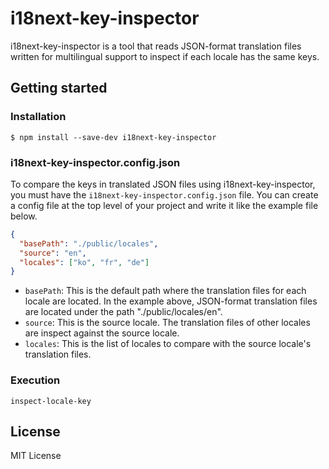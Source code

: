 # i18next-key-inspector

i18next-key-inspector is a tool that reads JSON-format translation files written for multilingual support to inspect if each locale has the same keys.

## Getting started

### Installation

```shell
$ npm install --save-dev i18next-key-inspector
```

### i18next-key-inspector.config.json

To compare the keys in translated JSON files using i18next-key-inspector, you must have the `i18next-key-inspector.config.json` file. You can create a config file at the top level of your project and write it like the example file below.

```json
{
  "basePath": "./public/locales",
  "source": "en",
  "locales": ["ko", "fr", "de"]
}
```

- `basePath`: This is the default path where the translation files for each locale are located. In the example above, JSON-format translation files are located under the path "./public/locales/en".
- `source`: This is the source locale. The translation files of other locales are inspect against the source locale.
- `locales`: This is the list of locales to compare with the source locale's translation files.

### Execution

```shell
inspect-locale-key
```

## License

MIT License
